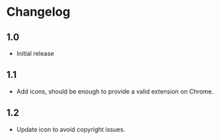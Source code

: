 # Changelog

## 1.0

- Initial release

## 1.1

- Add icons, should be enough to provide a valid extension on Chrome.

## 1.2

- Update icon to avoid copyright issues.
